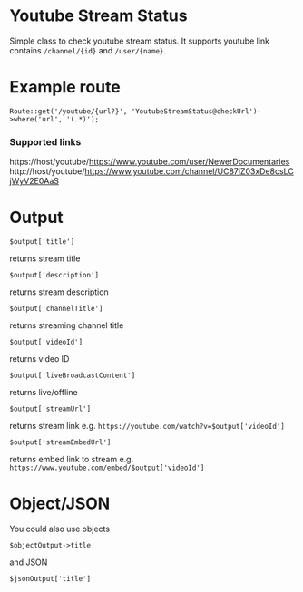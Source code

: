 # Youtube Stream Status
Simple class to check youtube stream status. It supports youtube link contains `/channel/{id}` and `/user/{name}`.

# Example route
```
Route::get('/youtube/{url?}', 'YoutubeStreamStatus@checkUrl')->where('url', '(.*)');
```
### Supported links
https://host/youtube/https://www.youtube.com/user/NewerDocumentaries
http://host/youtube/https://www.youtube.com/channel/UC87iZ03xDe8csLCjWyV2E0AaS

# Output
`$output['title']`

returns stream title

`$output['description']`

returns stream description

`$output['channelTitle']`

returns streaming channel title

`$output['videoId']`

returns video ID

`$output['liveBroadcastContent']`

returns live/offline

`$output['streamUrl']`

returns stream link e.g. `https://youtube.com/watch?v=$output['videoId']`

`$output['streamEmbedUrl']`

returns embed link to stream e.g. `https://www.youtube.com/embed/$output['videoId']`

# Object/JSON
You could also use objects

`$objectOutput->title`

and JSON

`$jsonOutput['title']`
